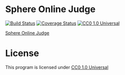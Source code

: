 # Sphere Online Judge
[![Build Status](https://travis-ci.org/Judge-Team/Sphere-Online-Judge.svg?branch=master)](https://travis-ci.org/Judge-Team/Sphere-Online-Judge)
[![Coverage Status](https://img.shields.io/coveralls/Judge-Team/Sphere-Online-Judge.svg)](https://coveralls.io/r/Judge-Team/Sphere-Online-Judge?branch=master)
[![CC0 1.0 Universal](http://img.shields.io/badge/license-CC0%201.0%20Universal-brightgreen.svg)](https://creativecommons.org/publicdomain/zero/1.0/)

[Sphere Online Judge](http://www.spoj.com/)

# License
This program is licensed under [CC0 1.0 Universal](https://creativecommons.org/publicdomain/zero/1.0/)
